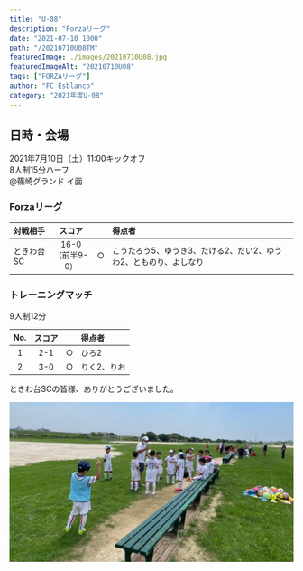 ```yaml
---
title: "U-08"
description: "Forzaリーグ"
date: "2021-07-10 1000"
path: "/20210710U08TM"
featuredImage: ./images/20210710U08.jpg
featuredImageAlt: "20210710U08"
tags: ["FORZAリーグ"]
author: "FC Esblanco"
category: "2021年度U-08"
---
```


## 日時・会場

2021年7月10日（土）11:00キックオフ  
8人制15分ハーフ  
@篠崎グランド イ面

<script src="https://adm.shinobi.jp/s/f9835040bccb6582c56df68b8f5ecca7"></script>

### Forzaリーグ

| 対戦相手| スコア |   | 得点者  |
|:----|:------:|:-:|:--------|
| ときわ台SC| 16-0<br>（前半9-0） | ○ |こうたろう5、ゆうき3、たける2、だい2、ゆうわ2、とものり、よしなり|

### トレーニングマッチ
9人制12分  

| No.| スコア |   | 得点者  |
|:--:|:------:|:-:|:--------|
| 1  | 2-1 | ○ |ひろ2|
| 2  | 3-0 | ○ |りく2、りお|

ときわ台SCの皆様、ありがとうございました。

![20210710U08](./images/20210710U08b.jpg "ForzaU08")
